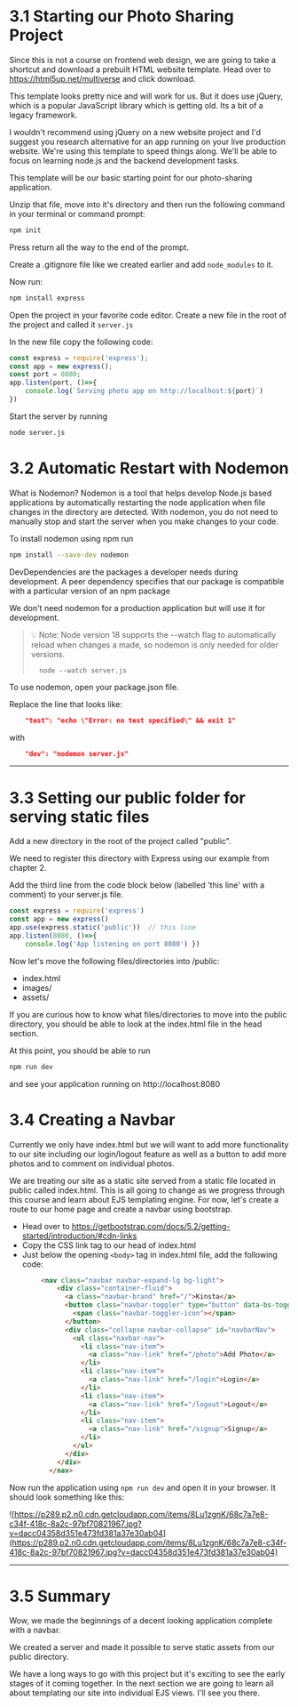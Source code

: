 # 3.1 Starting our Photo Sharing Project

Since this is not a course on frontend web design, we are going to take a shortcut and download a prebuilt HTML website template. Head over to https://html5up.net/multiverse and click download.

This template looks pretty nice and will work for us. But it does use jQuery, which is a popular JavaScript library which is getting old. Its a bit of a legacy framework.

I wouldn't recommend using jQuery on a new website project and I'd suggest you research alternative for an app running on your live production website. We're using this template to speed things along. We'll be able to focus on learning node.js and the backend development tasks.

This template will be our basic starting point for our photo-sharing application.

Unzip that file, move into it's directory and then run the following command in your terminal or command prompt:

```bash
npm init
```

Press return all the way to the end of the prompt.

Create a .gitignore file like we created earlier and add `node_modules` to it.

Now run:

```bash
npm install express
```

Open the project in your favorite code editor.  Create a new file in the root of the project and called it `server.js`

In the new file copy the following code:

```js
const express = require('express');
const app = new express();
const port = 8080;
app.listen(port, ()=>{
    console.log(`Serving photo app on http://localhost:${port}`)
})
```

Start the server by running

```bash
node server.js
```

# 3.2 Automatic Restart with Nodemon

What is Nodemon? Nodemon is a tool that helps develop Node.js based applications by automatically restarting the node application when file changes in the directory are detected. With nodemon, you do not need to manually stop and start the server when you make changes to your code.

To install nodemon using npm run

```bash
npm install --save-dev nodemon
```

DevDependencies are the packages a developer needs during development. A peer dependency specifies that our package is compatible with a particular version of an npm package

We don't need nodemon for a production application but will use it for development.

> 💡 Note: Node version 18 supports the --watch flag to automatically reload when changes a made, so nodemon is only needed for older versions.
>
> 		node --watch server.js

To use nodemon, open your package.json file.

Replace the line that looks like:

```json
    "test": "echo \"Error: no test specified\" && exit 1"
```
with 
```json
    "dev": "nodemon server.js"
```

---

# 3.3 Setting our public folder for serving static files

Add a new directory in the root of the project called "public".

We need to register this directory with Express using our example from chapter 2.

Add the third line from the code block below (labelled 'this line' with a comment) to your server.js file.

```js
const express = require('express') 
const app = new express() 
app.use(express.static('public'))  // this line
app.listen(8080, ()=>{ 
    console.log('App listening on port 8080') })
```

Now let's move the following files/directories into /public:

- index.html
- images/
- assets/

If you are curious how to know what files/directories to move into the public directory, you should be able to look at the index.html file in the head section.

At this point, you should be able to run

```bash
npm run dev
```

and see your application running on http://localhost:8080

# 3.4 Creating a Navbar

Currently we only have index.html but we will want to add more functionality to our site including our login/logout feature as well as a button to add more photos and to comment on individual photos.

We are treating our site as a static site served from a static file located in public called index.html. This is all going to change as we progress through this course and learn about EJS templating engine. For now, let's create a route to our home page and create a navbar using bootstrap.

- Head over to https://getbootstrap.com/docs/5.2/getting-started/introduction/#cdn-links
- Copy the CSS link tag to our head of index.html 
- Just below the opening `<body>` tag in index.html file, add the following code:

```html
		<nav class="navbar navbar-expand-lg bg-light">
			<div class="container-fluid">
			  <a class="navbar-brand" href="/">Kinsta</a>
			  <button class="navbar-toggler" type="button" data-bs-toggle="collapse" data-bs-target="#navbarNav" aria-controls="navbarNav" aria-expanded="false" aria-label="Toggle navigation">
				<span class="navbar-toggler-icon"></span>
			  </button>
			  <div class="collapse navbar-collapse" id="navbarNav">
				<ul class="navbar-nav">
				  <li class="nav-item">
					<a class="nav-link" href="/photo">Add Photo</a>
				  </li>
				  <li class="nav-item">
					<a class="nav-link" href="/login">Login</a>
				  </li>
				  <li class="nav-item">
					<a class="nav-link" href="/logout">Logout</a>
				  </li>
				  <li class="nav-item">
					<a class="nav-link" href="/signup">Signup</a>
				  </li>
				</ul>
			  </div>
			</div>
		  </nav>
```

Now run the application using `npm run dev` and open it in your browser. It should look something like this:

![https://p289.p2.n0.cdn.getcloudapp.com/items/8Lu1zgnK/68c7a7e8-c34f-418c-8a2c-97bf70821967.jpg?v=dacc04358d351e473fd381a37e30ab04](https://p289.p2.n0.cdn.getcloudapp.com/items/8Lu1zgnK/68c7a7e8-c34f-418c-8a2c-97bf70821967.jpg?v=dacc04358d351e473fd381a37e30ab04)

---

# 3.5 Summary

Wow, we made the beginnings of a decent looking application complete with a navbar. 

We created a server and made it possible to serve static assets from our public directory. 

We have a long ways to go with this project but it's exciting to see the early stages of it coming together. In the next section we are going to learn all about templating our site into individual EJS views. I'll see you there.
